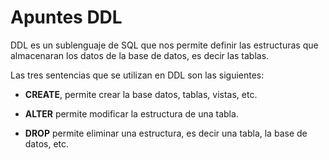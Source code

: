 # Apuntes DDL

DDL es un sublenguaje de SQL que nos permite definir las estructuras que almacenaran los datos de la base de datos, es decir las tablas.

Las tres sentencias que se utilizan en DDL son las siguientes:

* **CREATE**, permite crear la base datos, tablas, vistas, etc.

* **ALTER** permite modificar la estructura de una tabla.

* **DROP** permite eliminar una estructura, es decir una tabla, la base de datos, etc.

